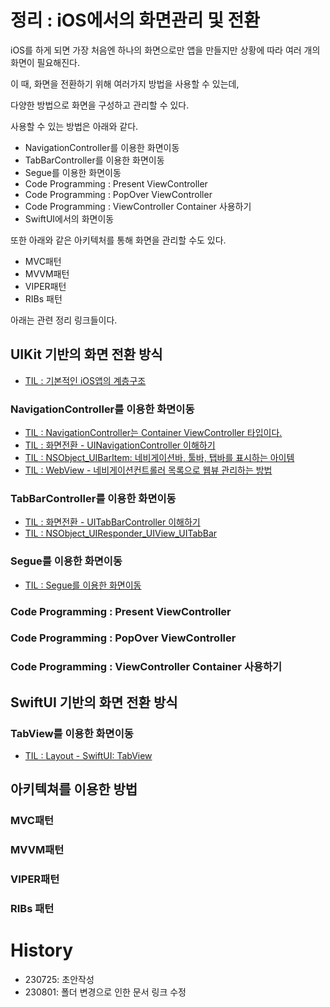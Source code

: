 # 정리 : iOS에서의 화면관리 및 전환

iOS를 하게 되면 가장 처음엔 하나의 화면으로만 앱을 만들지만 상황에 따라 여러 개의 화면이 필요해진다. 

이 때, 화면을 전환하기 위해 여러가지 방법을 사용할 수 있는데, 

다양한 방법으로 화면을 구성하고 관리할 수 있다.

사용할 수 있는 방법은 아래와 같다.

- NavigationController를 이용한 화면이동
- TabBarController를 이용한 화면이동
- Segue를 이용한 화면이동
- Code Programming : Present ViewController
- Code Programming : PopOver ViewController
- Code Programming : ViewController Container 사용하기
- SwiftUI에서의 화면이동

또한 아래와 같은 아키텍처를 통해 화면을 관리할 수도 있다.

- MVC패턴
- MVVM패턴
- VIPER패턴
- RIBs 패턴

아래는 관련 정리 링크들이다. 

## UIKit 기반의 화면 전환 방식
- [TIL : 기본적인 iOS앱의 계층구조](https://github.com/isGeekCode/TIL/blob/main/iOS-Framework-UIKit/UIApplication_AppDelegate_AppLifeCycle.md)

### NavigationController를 이용한 화면이동
- [TIL : NavigationController는 Container ViewController 타입이다.](https://github.com/isGeekCode/TIL/blob/main/iOS-Framework-UIKit/Container_ViewController_NavigationController.md)
- [TIL : 화면전환 - UINavigationController 이해하기](https://github.com/isGeekCode/TIL/blob/main/iOS-ScreenTranport/navigationController.md)
- [TIL : NSObject_UIBarItem: 네비게이션바, 툴바, 탭바를 표시하는 아이템](https://github.com/isGeekCode/TIL/blob/main/iOS-Framework-UIKit/NSObject_UIBarItem.md)
- [TIL : WebView - 네비게이션컨트롤러 목록으로 웹뷰 관리하는 방법](https://github.com/isGeekCode/TIL/blob/main/iOS-Networking/WebView_catchNavigation.md)


### TabBarController를 이용한 화면이동

- [TIL : 화면전환 - UITabBarController 이해하기](https://github.com/isGeekCode/TIL/blob/main/iOS-ScreenTranport/tabbarController.md)
- [TIL : NSObject_UIResponder_UIView_UITabBar](https://github.com/isGeekCode/TIL/blob/main/iOS-Framework-UIKit/NSObject_UIResponder_UIView_UITabBar.md)


### Segue를 이용한 화면이동
- [TIL : Segue를 이용한 화면이동](https://github.com/isGeekCode/TIL/blob/main/iOS-ScreenTranport/segue.md)

### Code Programming : Present ViewController
### Code Programming : PopOver ViewController
### Code Programming : ViewController Container 사용하기


## SwiftUI 기반의 화면 전환 방식
### TabView를 이용한 화면이동
- [TIL : Layout - SwiftUI: TabView](https://github.com/isGeekCode/TIL/blob/main/iOS-Framework-SwiftUI/Layout_SwiftUI_TabView.md)


## 아키텍쳐를 이용한 방법

### MVC패턴
### MVVM패턴
### VIPER패턴
### RIBs 패턴


# History
- 230725: 초안작성
- 230801: 폴더 변경으로 인한 문서 링크 수정
